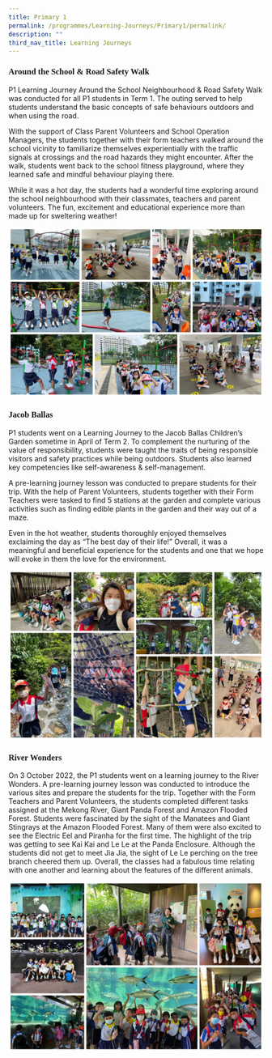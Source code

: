 ```yaml
---
title: Primary 1
permalink: /programmes/Learning-Journeys/Primary1/permalink/
description: ""
third_nav_title: Learning Journeys
---
```

### <p style="font-family: Tahoma">Around the School & Road Safety Walk<p>

P1 Learning Journey Around the School Neighbourhood & Road Safety Walk was conducted for all P1 students in Term 1. The outing served to help students understand the basic concepts of safe behaviours outdoors and when using the road. 

With the support of Class Parent Volunteers and School Operation Managers, the students together with their form teachers walked around the school vicinity to familiarize themselves experientially with the traffic signals at crossings and the road hazards they might encounter. After the walk, students went back to the school fitness playground, where they learned safe and mindful behaviour playing there. 

While it was a hot day, the students had a wonderful time exploring around the school neighbourhood with their classmates, teachers and parent volunteers. The fun, excitement and educational experience more than made up for sweltering weather!

![](/images/Learning%20Journeys/2022/Primary%201/P1%20Ard%20the%20school.jpg)

### <p style="font-family: Tahoma">Jacob Ballas<p>

P1 students went on a Learning Journey to the Jacob Ballas Children’s Garden sometime in April of Term 2. To complement the nurturing of the value of responsibility, students were taught the traits of being responsible visitors and safety practices while being outdoors. Students also learned key competencies like self-awareness & self-management. 

A pre-learning journey lesson was conducted to prepare students for their trip. With the help of Parent Volunteers, students together with their Form Teachers were tasked to find 5 stations at the garden and complete various activities such as finding edible plants in the garden and their way out of a maze. 

Even in the hot weather, students thoroughly enjoyed themselves exclaiming the day as “The best day of their life!” Overall, it was a meaningful and beneficial experience for the students and one that we hope will evoke in them the love for the environment.

![](/images/Learning%20Journeys/2022/Primary%201/2022%20P1%20Jacob%20Ballas.jpg)
	
### <p style="font-family: Tahoma">River Wonders<p> 
On 3 October 2022, the P1 students went on a learning journey to the River Wonders. A pre-learning journey lesson was conducted to introduce the various sites and prepare the students for the trip. Together with the Form Teachers and Parent Volunteers, the students completed different tasks assigned at the Mekong River, Giant Panda Forest and Amazon Flooded Forest. Students were fascinated by the sight of the Manatees and Giant Stingrays at the Amazon Flooded Forest. Many of them were also excited to see the Electric Eel and Piranha for the first time. The highlight of the trip was getting to see Kai Kai and Le Le at the Panda Enclosure. Although the students did not get to meet Jia Jia, the sight of Le Le perching on the tree branch cheered them up. Overall, the classes had a fabulous time relating with one another and learning about the features of the different animals.

![](/images/Learning%20Journeys/2022/Primary%201/2022%20P1%20River%20Wonders.jpg)